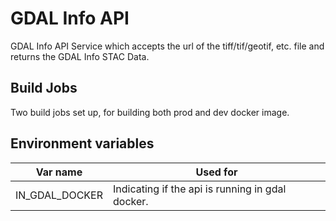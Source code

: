 # GDAL Info API

GDAL Info API Service which accepts the url of the tiff/tif/geotif, etc. file and
returns the GDAL Info STAC Data.

## Build Jobs

Two build jobs set up, for building both prod and dev docker image.
## Environment variables

|Var name|Used for|
| --- | --- |
| IN_GDAL_DOCKER | Indicating if the api is running in gdal docker. |



